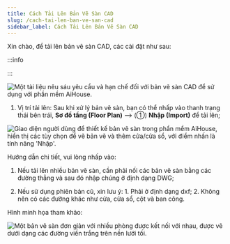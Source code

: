 ```yaml
---
title: Cách Tải Lên Bản Vẽ Sàn CAD
slug: /cach-tai-len-ban-ve-san-cad
sidebar_label: Cách Tải Lên Bản Vẽ Sàn CAD
---
```


Xin chào, để tải lên bản vẽ sàn CAD, các cài đặt như sau:

:::info

:::

![Một tài liệu nêu sáu yêu cầu và hạn chế đối với bản vẽ sàn CAD để sử dụng với phần mềm AiHouse.](https://storage.googleapis.com/jegavn_kb/images/85efcc63-f2f5-4967-9c88-a6ea2a842e65.png)

1. Vị trí tải lên: Sau khi xử lý bản vẽ sàn, bạn có thể nhấp vào thanh trạng thái bên trái, **Sơ đồ tầng (Floor Plan)** --> (①) **Nhập (Import)** để tải lên;

![Giao diện người dùng để thiết kế bản vẽ sàn trong phần mềm AiHouse, hiển thị các tùy chọn để vẽ bản vẽ và thêm cửa/cửa sổ, với điểm nhấn là tính năng 'Nhập'.](https://storage.googleapis.com/jegavn_kb/images/d9330142-915c-4cec-b75a-0c866e466d0e.png)

Hướng dẫn chi tiết, vui lòng nhấp vào: 

1. Nếu tải lên nhiều bản vẽ sàn, cần phải nối các bản vẽ sàn bằng các đường thẳng và sau đó nhập chúng ở định dạng DWG;

2. Nếu sử dụng phiên bản cũ, xin lưu ý: 1. Phải ở định dạng dxf; 2. Không nên có các đường khác như cửa, cửa sổ, cột và ban công.

Hình minh họa tham khảo:

![Một bản vẽ sàn đơn giản với nhiều phòng được kết nối với nhau, được vẽ dưới dạng các đường viền trắng trên nền lưới tối.](https://storage.googleapis.com/jegavn_kb/images/da2d7e8bf5ef4e26a576ad44f675b9b0.png)